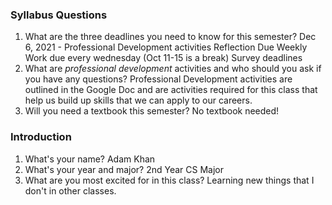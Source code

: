 ### Syllabus Questions
1. What are the three deadlines you need to know for this semester?
    Dec 6, 2021 - Professional Development activities Reflection Due
    Weekly Work due every wednesday (Oct 11-15 is a break)
    Survey deadlines
2. What are *professional development* activities and who should you ask if you have any questions?
    Professional Development activities are outlined in the Google Doc and are activities required for this class that help us build up skills that we can apply to our careers.
3. Will you need a textbook this semester?
    No textbook needed!
### Introduction
1. What's your name?
Adam Khan
2. What's your year and major?
2nd Year CS Major
3. What are you most excited for in this class?
Learning new things that I don't in other classes.